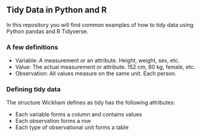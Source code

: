 ## Tidy Data in Python and R

In this repository you will find common examples of how to tidy data using Python pandas and R Tidyverse.

### A few definitions
- Variable: A measurement or an attribute. Height, weight, sex, etc.
- Value: The actual measurement or attribute. 152 cm, 80 kg, female, etc.
- Observation: All values measure on the same unit. Each person.

### Defining tidy data
The structure Wickham defines as tidy has the following attributes:
- Each variable forms a column and contains values
- Each observation forms a row
- Each type of observational unit forms a table
